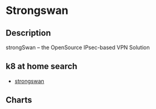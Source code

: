 # Strongswan

## Description

strongSwan – the OpenSource IPsec-based VPN Solution

## k8 at home search

- [strongswan](https://nanne.dev/k8s-at-home-search/#/strongswan)

## Charts


